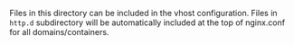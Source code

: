 Files in this directory can be included in the vhost configuration.
Files in `http.d` subdirectory will be automatically included at the top of nginx.conf for all domains/containers.
